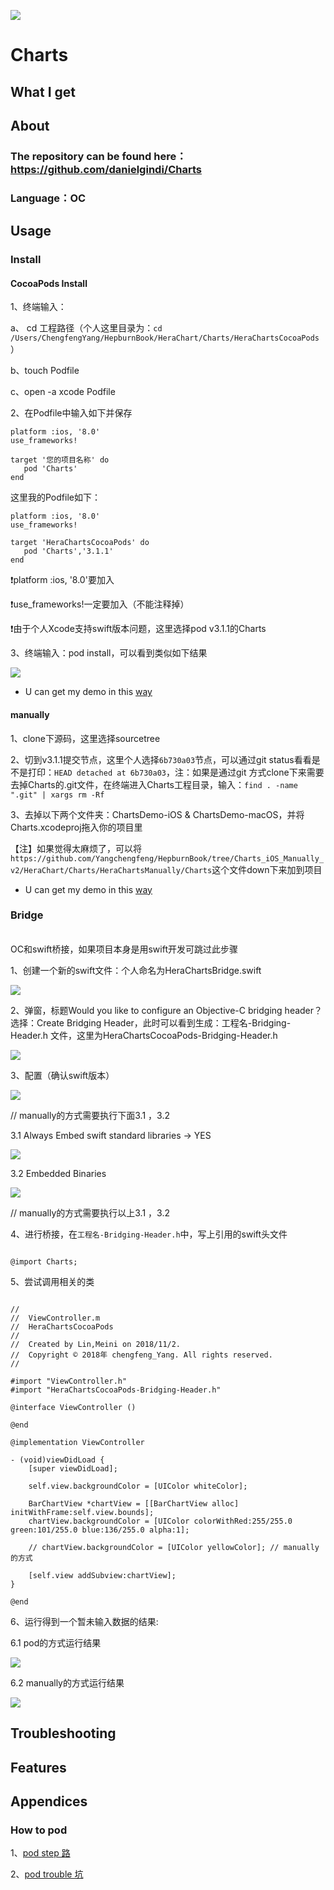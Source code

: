 ![](https://github.com/Yangchengfeng/HepburnBook/blob/master/HeraChart/Charts/topic.png)

# Charts

## What I get


## About

### The repository can be found here：https://github.com/danielgindi/Charts

### Language：OC


## Usage

### Install

#### CocoaPods Install

1、终端输入：

a、 cd 工程路径（个人这里目录为：`cd /Users/ChengfengYang/HepburnBook/HeraChart/Charts/HeraChartsCocoaPods`）

b、touch Podfile

c、open -a xcode Podfile​

2、在Podfile​中输入如下并保存

```
platform :ios, '8.0'
use_frameworks!

target '您的项目名称' do
   pod 'Charts'
end

```
这里我的Podfile如下：

```
platform :ios, '8.0'
use_frameworks!

target 'HeraChartsCocoaPods' do
   pod 'Charts','3.1.1'
end

```

❗️platform :ios, '8.0'要加入

❗️use_frameworks!一定要加入（不能注释掉）

❗️由于个人Xcode支持swift版本问题，这里选择pod v3.1.1的Charts

3、终端输入：pod install，可以看到类似如下结果

![](https://github.com/Yangchengfeng/HepburnBook/blob/Charts_iOS_Cocoapods/HeraChart/Charts/result.png)

- U can get my demo in this [way](https://github.com/Yangchengfeng/HepburnBook/tree/master/HeraChart/Charts/HeraChartsCocoaPods)

#### manually

1、clone下源码，这里选择sourcetree

2、切到v3.1.1提交节点，这里个人选择`6b730a03`节点，可以通过git status看看是不是打印：` HEAD detached at 6b730a03 `，注：如果是通过git 方式clone下来需要去掉Charts的.git文件，在终端进入Charts工程目录，输入：` find . -name ".git" | xargs rm -Rf `

3、去掉以下两个文件夹：ChartsDemo-iOS & ChartsDemo-macOS，并将Charts.xcodeproj拖入你的项目里

【注】如果觉得太麻烦了，可以将`https://github.com/Yangchengfeng/HepburnBook/tree/Charts_iOS_Manually_v2/HeraChart/Charts/HeraChartsManually/Charts`这个文件down下来加到项目

- U can get my demo in this [way](https://github.com/Yangchengfeng/HepburnBook/tree/Charts_iOS_Manually_v2/HeraChart/Charts/HeraChartsManually)

### Bridge

<br>OC和swift桥接，如果项目本身是用swift开发可跳过此步骤</br>

1、创建一个新的swift文件：个人命名为HeraChartsBridge.swift

![](https://github.com/Yangchengfeng/HepburnBook/blob/Charts_iOS_Cocoapods/HeraChart/Charts/create_swift.png)

2、弹窗，标题Would you like to configure an Objective-C bridging header？选择：Create Bridging Header，此时可以看到生成：工程名-Bridging-Header.h 文件，这里为HeraChartsCocoaPods-Bridging-Header.h

![](https://github.com/Yangchengfeng/HepburnBook/blob/Charts_iOS_Cocoapods/HeraChart/Charts/bridge.png)

3、配置（确认swift版本）

![](https://github.com/Yangchengfeng/HepburnBook/blob/Charts_iOS_Cocoapods/HeraChart/Charts/sure_version.png)

// manually的方式需要执行下面3.1 ，3.2

3.1 Always Embed swift standard libraries -> YES

![](https://github.com/Yangchengfeng/HepburnBook/blob/Charts_iOS_Manually_v2/HeraChart/Charts/manuall_settings.png)

3.2 Embedded Binaries

![](https://github.com/Yangchengfeng/HepburnBook/blob/Charts_iOS_Manually_v2/HeraChart/Charts/manually_setting_add_framework.png)

// manually的方式需要执行以上3.1 ，3.2

4、进行桥接，在`工程名-Bridging-Header.h`中，写上引用的swift头文件

```

@import Charts;

```

5、尝试调用相关的类

```

//
//  ViewController.m
//  HeraChartsCocoaPods
//
//  Created by Lin,Meini on 2018/11/2.
//  Copyright © 2018年 chengfeng_Yang. All rights reserved.
//

#import "ViewController.h"
#import "HeraChartsCocoaPods-Bridging-Header.h"

@interface ViewController ()

@end

@implementation ViewController

- (void)viewDidLoad {
    [super viewDidLoad];

    self.view.backgroundColor = [UIColor whiteColor];

    BarChartView *chartView = [[BarChartView alloc] initWithFrame:self.view.bounds];
    chartView.backgroundColor = [UIColor colorWithRed:255/255.0 green:101/255.0 blue:136/255.0 alpha:1];
    
    // chartView.backgroundColor = [UIColor yellowColor]; // manually的方式
    
    [self.view addSubview:chartView];
}

@end

```

6、运行得到一个暂未输入数据的结果:

6.1 pod的方式运行结果

![](https://github.com/Yangchengfeng/HepburnBook/blob/Charts_iOS_Cocoapods/HeraChart/Charts/result_nodata_run_on_6plus.png)

6.2 manually的方式运行结果

![](https://github.com/Yangchengfeng/HepburnBook/blob/Charts_iOS_Manually_v2/HeraChart/Charts/manually_result.png)

## Troubleshooting


## Features


## Appendices

### How to pod

1、[pod step 路](https://www.jianshu.com/p/6bf9e2d8e9db)

2、[pod trouble 坑](https://www.jianshu.com/p/1062907fee17)

